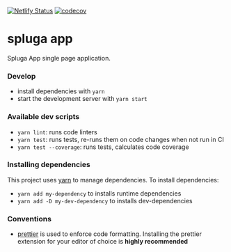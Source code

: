 [![Netlify Status](https://api.netlify.com/api/v1/badges/ed0d1c3f-af76-4006-9d6d-b5da8e80b528/deploy-status)](https://app.netlify.com/sites/spluga-dev/deploys)
[![codecov](https://codecov.io/gh/mondora/spluga-app/branch/master/graph/badge.svg)](https://codecov.io/gh/mondora/spluga-app)

# spluga app

Spluga App single page application.

### Develop

- install dependencies with `yarn`
- start the development server with `yarn start`

### Available dev scripts

- `yarn lint`: runs code linters
- `yarn test`: runs tests, re-runs them on code changes when not run in CI
- `yarn test --coverage`: runs tests, calculates code coverage

### Installing dependencies

This project uses [yarn](https://yarnpkg.org) to manage dependencies. To install dependencies:

- `yarn add my-dependency` to installs runtime dependencies
- `yarn add -D my-dev-dependency` to installs dev-dependencies

### Conventions

- [prettier](https://github.com/prettier/prettier) is used to enforce code formatting. Installing the prettier extension
  for your editor of choice is **highly recommended**
